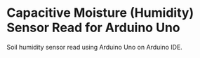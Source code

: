# Capacitive Moisture (Humidity) Sensor Read for Arduino Uno

Soil humidity sensor read using Arduino Uno on Arduino IDE.
